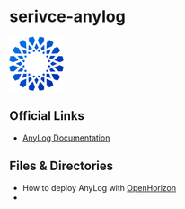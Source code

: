 # serivce-anylog 

![AnyLog Logo](imgs/anylog_logo.png)

## Official Links
* [AnyLog Documentation](https://github.com/AnyLog-co/documentation)


## Files & Directories 
* How to deploy AnyLog with [OpenHorizon](Open%20Horizon.md)
* 


